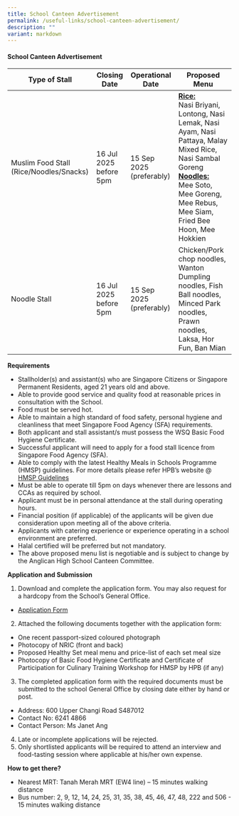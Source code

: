 ```yaml
---
title: School Canteen Advertisement
permalink: /useful-links/school-canteen-advertisement/
description: ""
variant: markdown
---
```

#### School Canteen Advertisement



|Type of Stall|Closing Date|Operational Date|Proposed Menu|
| -------- | -------- | -------- |-------- |
| Muslim Food Stall (Rice/Noodles/Snacks)|16 Jul 2025 before 5pm| 15 Sep 2025 (preferably) |<b><u>Rice:</u></b><br>Nasi Briyani, Lontong, Nasi Lemak, Nasi Ayam, Nasi Pattaya, Malay Mixed Rice, Nasi Sambal Goreng <br><b><u>Noodles:</u></b><br>Mee Soto, Mee Goreng, Mee Rebus, Mee Siam, Fried Bee Hoon, Mee Hokkien<br>|
| Noodle Stall |16 Jul 2025 before 5pm| 15 Sep 2025 (preferably) |Chicken/Pork chop noodles, Wanton Dumpling noodles, Fish Ball noodles, Minced Park noodles, Prawn noodles, Laksa, Hor Fun, Ban Mian <br>|


**Requirements**

- Stallholder(s) and assistant(s) who are Singapore Citizens or Singapore Permanent Residents, aged 21 years old and above.<br>
- Able to provide good service and quality food at reasonable prices in consultation with the School.<br>
- Food must be served hot.<br>
- Able to maintain a high standard of food safety, personal hygiene and cleanliness that meet Singapore Food Agency (SFA) requirements.<br>
- Both applicant and stall assistant/s must possess the WSQ Basic Food Hygiene Certificate.<br>
- Successful applicant will need to apply for a food stall licence from Singapore Food Agency (SFA).<br>
- Able to comply with the latest Healthy Meals in Schools Programme (HMSP) guidelines.  For more details please refer HPB’s website @ [HMSP Guidelines](/files/Useful%20Links/School%20Canteen/hmsp_guidelines.pdf)   <br>
- Must be able to operate till 5pm on days whenever there are lessons and CCAs as required by school.<br>
- Applicant must be in personal attendance at the stall during operating hours.<br>
- Financial position (if applicable) of the applicants will be given due consideration upon meeting all of the above criteria.<br>
- Applicants with catering experience or experience operating in a school environment are preferred.<br>
- Halal certified will be preferred but not mandatory.<br>
- The above proposed menu list is negotiable and is subject to change by the Anglican High School Canteen Committee.<br>



**Application and Submission**

1. Download and complete the application form. You may also request for a hardcopy from the School’s General Office.
* [Application Form](/files/Useful%20Links/School%20Canteen/formbf7_application_for_canteen_stall.pdf) 

2. Attached the following documents together with the application form:
* One recent passport-sized coloured photograph
* Photocopy of NRIC (front and back)
* Proposed Healthy Set meal menu and price-list of each set meal size
* Photocopy of Basic Food Hygiene Certificate and Certificate of Participation for Culinary Training Workshop for HMSP by HPB (if any)

3. The completed application form with the required documents must be submitted to the school General Office by closing date either by hand or post.

* Address: 600 Upper Changi Road S487012
* Contact No: 6241 4866
* Contact Person: Ms Janet Ang  

4. Late or incomplete applications will be rejected.<br>
5. Only shortlisted applicants will be required to attend an interview and food-tasting session where applicable at his/her own expense.<br>


**How to get there?**
* Nearest MRT: Tanah Merah MRT (EW4 line) – 15 minutes walking distance
* Bus number: 2, 9, 12, 14, 24, 25, 31, 35, 38, 45, 46, 47, 48, 222 and 506 - 15 minutes walking distance